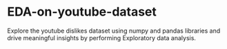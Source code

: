 # EDA-on-youtube-dataset
Explore the youtube dislikes dataset using numpy and pandas libraries and drive meaningful insights by performing Exploratory data analysis.
